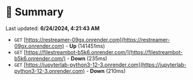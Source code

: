 # 📖 Summary
Last updated: **6/24/2024, 4:21:43 AM**

- `GET` [https://restreamer-09gx.onrender.com](https://restreamer-09gx.onrender.com) - **Up** (141451ms)
- `GET` [https://filestreambot-b5k6.onrender.com/](https://filestreambot-b5k6.onrender.com/) - **Down** (235ms)
- `GET` [https://jupyterlab-python3-12-3.onrender.com](https://jupyterlab-python3-12-3.onrender.com) - **Down** (210ms)

